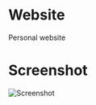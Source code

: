 # Website
Personal website
# Screenshot
![Screenshot](https://lh3.googleusercontent.com/-lASEhFvMcnk/XCLdMfk0IYI/AAAAAAAAOnw/TaulKzHxxr4ry6LHQXkyrMAxry7vMlYygCL0BGAYYCw/h1080/Screenshot_2018-12-25_18-43-55.png)